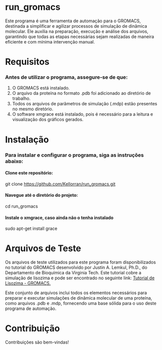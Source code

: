 # run_gromacs
Este programa é uma ferramenta de automação para o GROMACS, destinada a simplificar e agilizar processos de simulação de dinâmica molecular. Ele auxilia na preparação, execução e análise dos arquivos, garantindo que todas as etapas necessárias sejam realizadas de maneira eficiente e com mínima intervenção manual.

# Requisitos
### Antes de utilizar o programa, assegure-se de que:

1. O GROMACS está instalado. 
2. O arquivo da proteína no formato .pdb foi adicionado ao diretório de trabalho.
3. Todos os arquivos de parâmetros de simulação (.mdp) estão presentes no mesmo diretório.
4. O software xmgrace está instalado, pois é necessário para a leitura e visualização dos gráficos gerados.

# Instalação
### Para instalar e configurar o programa, siga as instruções abaixo:

#### Clone este repositório: 
git clone https://github.com/Kellorran/run_gromacs.git

#### Navegue até o diretório do projeto: 
cd run_gromacs

#### Instale o xmgrace, caso ainda não o tenha instalado
sudo apt-get install grace

# Arquivos de Teste
Os arquivos de teste utilizados para este programa foram disponibilizados no tutorial do GROMACS desenvolvido por Justin A. Lemkul, Ph.D., do Departamento de Bioquímica da Virginia Tech. Este tutorial cobre a simulação de lisozima e pode ser encontrado no seguinte link: [Tutorial de Lisozima - GROMACS.](http://www.mdtutorials.com/gmx/lysozyme/index.html)

Este conjunto de arquivos inclui todos os elementos necessários para preparar e executar simulações de dinâmica molecular de uma proteína, como arquivos .pdb e .mdp, fornecendo uma base sólida para o uso deste programa de automação.

# Contribuição
Contribuições são bem-vindas!

